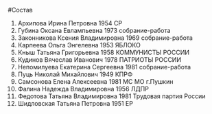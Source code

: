 #Состав
1. Архипова Ирина Петровна 1954 СР
2. Губина Оксана Евлампьевна 1973 собрание-работа
3. Законникова Ксения Владимировна 1969 собрание-работа
4. Карпеева Ольга Энгелевна 1953 ЯБЛОКО
5. Кныш Татьяна Григорьевна 1958 КОММУНИСТЫ РОССИИ
6. Кудинов Вячеслав Иванович 1978 ПАТРИОТЫ РОССИИ
7. Непомилуева Екатерина Сергеевна 1981 собрание-работа
8. Пуць Николай Михайлович 1949 КПРФ
9. Самсонова Елена Алексеевна 1981 МС МО г.Пушкин
10. Фалина Надежда Владимировна 1956 ЛДПР
11. Федотова Татьяна Владимировна 1981 Трудовая партия России
12. Шидловская Татьяна Петровна 1951 ЕР
